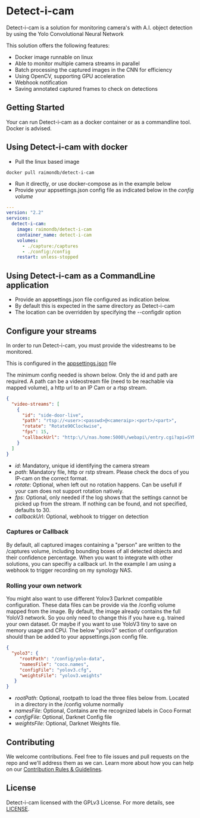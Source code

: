 # Detect-i-cam

Detect-i-cam is a solution for monitoring camera's with A.I. object detection by using the Yolo Convolutional Neural Network

This solution offers the following features:
* Docker image runnable on linux
* Able to monitor multiple camera streams in parallel
* Batch processing the captured images in the CNN for efficiency
* Using OpenCV, supporting GPU acceleration
* Webhook notification
* Saving annotated captured frames to check on detections


## Getting Started
Your can run Detect-i-cam as a docker container or as a commandline tool. Docker is advised.

## Using Detect-i-cam with docker
* Pull the linux based image
```
docker pull raimondb/detect-i-cam
```

* Run it directly, or use docker-compose as in the example below
* Provide your appsettings.json config file as indicated below in the *config volume*

```yaml
---
version: "2.2"
services:
  detect-i-cam:
    image: raimondb/detect-i-cam
    container_name: detect-i-cam
    volumes:
      - ./capture:/captures
      - ./config:/config
    restart: unless-stopped
```


## Using Detect-i-cam as a CommandLine application
* Provide an appsettings.json file configured as indication below.
* By default this is expected in the same directory as Detect-i-cam
* The location can be overridden by specifying the --configdir option

## Configure your streams
In order to run Detect-i-cam, you must provide the videstreams to be monitored.

This is configured in the [appsettings.json](./docker-example/config/appsettings.json) file

The minimum config needed is shown below.
Only the id and path are required. A path can be a videostream file (need to be reachable via mapped volume), a http url to an IP Cam or a rtsp stream.

```json
{
  "video-streams": [
    {
      "id": "side-door-live",
      "path": "rtsp://<user>:<passwd>@<cameraip>:<port>/<part>",
      "rotate": "Rotate90Clockwise",
      "fps": 15,
      "callbackUrl": "http:\/\/nas.home:5000\/webapi\/entry.cgi?api=SYNO.SurveillanceStation.Webhook&method=\"Incoming\"&version=1&token=x"
    }
  ]
}
```
* *id*: Mandatory, unique id identifying the camera stream
* *path*: Mandatory file, http or rstp stream. Please check the docs of you IP-cam on the correct format.
* *rotate*: Optional, when left out no rotation happens. Can be usefull if your cam does not support rotation natively.
* *fps*: Optional, only needed if the log shows that the settings cannot be picked up from the stream. If nothing can be found, and not specified, defaults to 30.
* *callbackUr*l: Optional, webhook to trigger on detection

### Captures or Callback
By default, all captured images containing a "person" are written to the /captures volume, including bounding boxes of all detected objects and their confidence percentage.
When you want to integrate with other solutions, you can specifiy a callback url. In the example I am using a webhook to trigger recording on my synology NAS.

### Rolling your own network

You might also want to use different Yolov3 Darknet compatible configuration.
These data files can be provide via the /config volume mapped from the image. By default, the image already contains the full YoloV3 network.
So you only need to change this if you have e.g. trained your own dataset. Or maybe if you want to use YoloV3 tiny to save on memory usage and CPU.
The below "yolov3" section of configuration should than be added to your appsettings.json config file.

```json
{
  "yolo3": {
     "rootPath": "/config/yolo-data",
     "namesFile": "coco.names",
     "configFile": "yolov3.cfg",
     "weightsFile": "yolov3.weights"
   }
}
```

* *rootPath*: Optional, rootpath to load the three files below from. Located in a directory in the /config volume normally
* *namesFile*: Optional, Contains are the recognized labels in Coco Format
* *configFile*: Optional, Darknet Config file
* *weightsFile*: Optional, Darknet Weights file.


## Contributing

We welcome contributions. Feel free to file issues and pull requests on the repo and we'll address them as we can. Learn more about how you can help on our [Contribution Rules & Guidelines](CONTRIBUTING.md). 

## License

Detect-i-cam licensed with the GPLv3 License. For more details, see [LICENSE](LICENSE.md).

